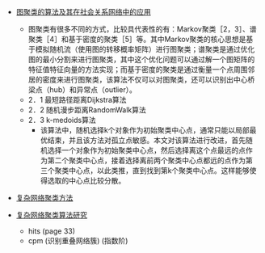  - [图聚类的算法及其在社会关系网络中的应用](http://www.doc88.com/p-010966203707.html)
    - 图聚类有很多不同的方式，比较具代表性的有：Markov聚类［2，3］、谱聚类［4］和基于密度的聚类［5］等。其中Markov聚类的核心思想是基于模拟随机流（使用图的转移概率矩阵）进行图聚类；谱聚类是通过优化图的最小分割来进行图聚类，其中这个优化问题可以通过解一个图矩阵的特征值特征向量的方法实现；而基于密度的聚类是通过衡量一个点周围邻居的密度来进行图聚类，该算法不仅可以对图聚类，还可以识别出中心桥梁点（hub）和异常点（outlier）。
    - 2．1 最短路径距离Dijkstra算法
    - 2．2 随机漫步距离RandomWalk算法
    - 2．3 k-medoids算法
        - 该算法中，随机选择k个对象作为初始聚类中心点，通常只能以局部最优结束，并且该方法对孤立点敏感。本文对该算法进行改进，首先随机选择一个对象作为初始聚类中心点，然后选择离这个点最远的点作为第二个聚类中心点，接着选择离前两个聚类中心点都远的点作为第三个聚类中心点，以此类推，直到找到第k个聚类中心点。这样能够使得选取的中心点比较分散。
        
 - [复杂网络聚类方法](http://jos.org.cn/ch/reader/create_pdf.aspx?file_no=3464&journal_id=jos)
 
 - [复杂网络聚类算法研究](http://wenku.baidu.com/link?url=D66eiggdTXki0VgdQt854QaSQuR_DaEGJZAVqNx9bOSyFxq06BsCE4IYGdGJKeJM1CYNXzpYijmG0LYLBhoUM2D0lA6I5zo9OZ1KCgTLLqm)
    - hits (page 33)
    - cpm (识别重叠网络簇) (指数阶)